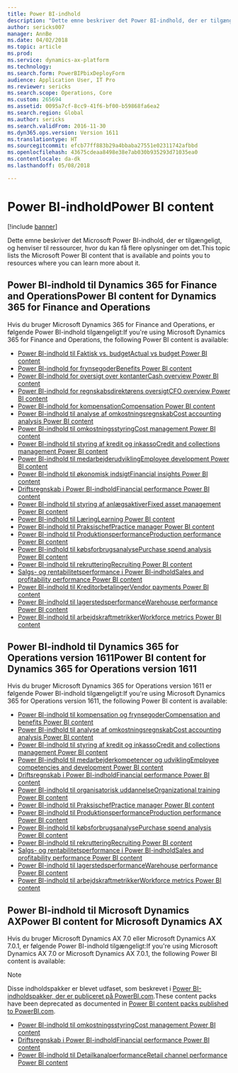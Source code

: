 ```yaml
---
title: Power BI-indhold
description: "Dette emne beskriver det Power BI-indhold, der er tilgængeligt, og henviser til ressourcer, hvor du kan få flere oplysninger om det."
author: sericks007
manager: AnnBe
ms.date: 04/02/2018
ms.topic: article
ms.prod: 
ms.service: dynamics-ax-platform
ms.technology: 
ms.search.form: PowerBIPbixDeployForm
audience: Application User, IT Pro
ms.reviewer: sericks
ms.search.scope: Operations, Core
ms.custom: 265694
ms.assetid: 0095a7cf-8cc9-41f6-bf00-b59868fa6ea2
ms.search.region: Global
ms.author: sericks
ms.search.validFrom: 2016-11-30
ms.dyn365.ops.version: Version 1611
ms.translationtype: HT
ms.sourcegitcommit: efcb77ff883b29a4bbaba27551e02311742afbbd
ms.openlocfilehash: 43675cdeaa8498e38e7ab030b935293d71035ea0
ms.contentlocale: da-dk
ms.lasthandoff: 05/08/2018

---
```


# <a name="power-bi-content"></a><span data-ttu-id="20e6b-103">Power BI-indhold</span><span class="sxs-lookup"><span data-stu-id="20e6b-103">Power BI content</span></span>
[!include [banner](../includes/banner.md)]

<span data-ttu-id="20e6b-104">Dette emne beskriver det Microsoft Power BI-indhold, der er tilgængeligt, og henviser til ressourcer, hvor du kan få flere oplysninger om det.</span><span class="sxs-lookup"><span data-stu-id="20e6b-104">This topic lists the Microsoft Power BI content that is available and points you to resources where you can learn more about it.</span></span>

## <a name="power-bi-content-for-dynamics-365-for-finance-and-operations"></a><span data-ttu-id="20e6b-105">Power BI-indhold til Dynamics 365 for Finance and Operations</span><span class="sxs-lookup"><span data-stu-id="20e6b-105">Power BI content for Dynamics 365 for Finance and Operations</span></span>
<span data-ttu-id="20e6b-106">Hvis du bruger Microsoft Dynamics 365 for Finance and Operations, er følgende Power BI-indhold tilgængeligt:</span><span class="sxs-lookup"><span data-stu-id="20e6b-106">If you're using Microsoft Dynamics 365 for Finance and Operations, the following Power BI content is available:</span></span>

- [<span data-ttu-id="20e6b-107">Power BI-indhold til Faktisk vs. budget</span><span class="sxs-lookup"><span data-stu-id="20e6b-107">Actual vs budget Power BI content</span></span>](ledger-budgets-power-bi.md)
- [<span data-ttu-id="20e6b-108">Power BI-indhold for frynsegoder</span><span class="sxs-lookup"><span data-stu-id="20e6b-108">Benefits Power BI content</span></span>](benefits-power-bi.md)
- [<span data-ttu-id="20e6b-109">Power BI-indhold for oversigt over kontanter</span><span class="sxs-lookup"><span data-stu-id="20e6b-109">Cash overview Power BI content</span></span>](../../financials/cash-bank-management/Cash-Overview-Power-BI-content.md)
- [<span data-ttu-id="20e6b-110">Power BI-indhold for regnskabsdirektørens oversigt</span><span class="sxs-lookup"><span data-stu-id="20e6b-110">CFO overview Power BI content</span></span>](CFO-power-bi.md)
- [<span data-ttu-id="20e6b-111">Power BI-indhold for kompensation</span><span class="sxs-lookup"><span data-stu-id="20e6b-111">Compensation Power BI content</span></span>](compensation-power-bi.md)
- [<span data-ttu-id="20e6b-112">Power BI-indhold til analyse af omkostningsregnskab</span><span class="sxs-lookup"><span data-stu-id="20e6b-112">Cost accounting analysis Power BI content</span></span>](cost-accounting-analysis-content-pack.md) 
- [<span data-ttu-id="20e6b-113">Power BI-indhold til omkostningsstyring</span><span class="sxs-lookup"><span data-stu-id="20e6b-113">Cost management Power BI content</span></span>](cost-management-content-pack.md)    
- [<span data-ttu-id="20e6b-114">Power BI-indhold til styring af kredit og inkasso</span><span class="sxs-lookup"><span data-stu-id="20e6b-114">Credit and collections management Power BI content</span></span>](../../financials/accounts-receivable/credit-collections-power-bi.md)
- [<span data-ttu-id="20e6b-115">Power BI-indhold til medarbejderudvikling</span><span class="sxs-lookup"><span data-stu-id="20e6b-115">Employee development Power BI content</span></span>](employee-development-PBI.md) 
- [<span data-ttu-id="20e6b-116">Power BI-indhold til økonomisk indsigt</span><span class="sxs-lookup"><span data-stu-id="20e6b-116">Financial insights Power BI content</span></span>](financial-insights.md)
- [<span data-ttu-id="20e6b-117">Driftsregnskab i Power BI-indhold</span><span class="sxs-lookup"><span data-stu-id="20e6b-117">Financial performance Power BI content</span></span>](financial-performance-power-bi-content-pack.md)
- [<span data-ttu-id="20e6b-118">Power BI-indhold til styring af anlægsaktiver</span><span class="sxs-lookup"><span data-stu-id="20e6b-118">Fixed asset management Power BI content</span></span>](../../financials/fixed-assets/Fixed-asset-management-workspace.md)
- [<span data-ttu-id="20e6b-119">Power BI-indhold til Læring</span><span class="sxs-lookup"><span data-stu-id="20e6b-119">Learning Power BI content</span></span>](learning-power-bi.md)
- [<span data-ttu-id="20e6b-120">Power BI-indhold til Praksischef</span><span class="sxs-lookup"><span data-stu-id="20e6b-120">Practice manager Power BI content</span></span>](practice-manager-power-bi.md)
- [<span data-ttu-id="20e6b-121">Power BI-indhold til Produktionsperformance</span><span class="sxs-lookup"><span data-stu-id="20e6b-121">Production performance Power BI content</span></span>](production-performance-power-bi.md)
- [<span data-ttu-id="20e6b-122">Power BI-indhold til købsforbrugsanalyse</span><span class="sxs-lookup"><span data-stu-id="20e6b-122">Purchase spend analysis Power BI content</span></span>](purchase-content-pack-for-power-bi.md) 
- [<span data-ttu-id="20e6b-123">Power BI-indhold til rekruttering</span><span class="sxs-lookup"><span data-stu-id="20e6b-123">Recruiting Power BI content</span></span>](recruiting-analysis-power-bi-content-pack.md) 
- [<span data-ttu-id="20e6b-124">Salgs- og rentabilitetsperformance i Power BI-indhold</span><span class="sxs-lookup"><span data-stu-id="20e6b-124">Sales and profitability performance Power BI content</span></span>](sales-profitability-performance-content-pack.md)
- [<span data-ttu-id="20e6b-125">Power BI-indhold til Kreditorbetalinger</span><span class="sxs-lookup"><span data-stu-id="20e6b-125">Vendor payments Power BI content</span></span>](../../financials/accounts-payable/Vendor-payments-workspace.md)
- [<span data-ttu-id="20e6b-126">Power BI-indhold til lagerstedsperformance</span><span class="sxs-lookup"><span data-stu-id="20e6b-126">Warehouse performance Power BI content</span></span>](warehouse-power-bi-content.md)
- [<span data-ttu-id="20e6b-127">Power BI-indhold til arbejdskraftmetrikker</span><span class="sxs-lookup"><span data-stu-id="20e6b-127">Workforce metrics Power BI content</span></span>](workforce-analysis-power-bi-content-pack.md)  

## <a name="power-bi-content-for-dynamics-365-for-operations-version-1611"></a><span data-ttu-id="20e6b-128">Power BI-indhold til Dynamics 365 for Operations version 1611</span><span class="sxs-lookup"><span data-stu-id="20e6b-128">Power BI content for Dynamics 365 for Operations version 1611</span></span>
<span data-ttu-id="20e6b-129">Hvis du bruger Microsoft Dynamics 365 for Operations version 1611 er følgende Power BI-indhold tilgængeligt:</span><span class="sxs-lookup"><span data-stu-id="20e6b-129">If you're using Microsoft Dynamics 365 for Operations version 1611, the following Power BI content is available:</span></span>

- [<span data-ttu-id="20e6b-130">Power BI-indhold til kompensation og frynsegoder</span><span class="sxs-lookup"><span data-stu-id="20e6b-130">Compensation and benefits Power BI content</span></span>](compensation-and-benefits-analysis-power-bi-content-pack.md)   
- [<span data-ttu-id="20e6b-131">Power BI-indhold til analyse af omkostningsregnskab</span><span class="sxs-lookup"><span data-stu-id="20e6b-131">Cost accounting analysis Power BI content</span></span>](cost-accounting-analysis-content-pack.md) 
- [<span data-ttu-id="20e6b-132">Power BI-indhold til styring af kredit og inkasso</span><span class="sxs-lookup"><span data-stu-id="20e6b-132">Credit and collections management Power BI content</span></span>](../../financials/accounts-receivable/credit-collections-power-bi.md)
- [<span data-ttu-id="20e6b-133">Power BI-indhold til medarbejderkompetencer og udvikling</span><span class="sxs-lookup"><span data-stu-id="20e6b-133">Employee competencies and development Power BI content</span></span>](employee-competencies-and-development-analysis-power-bi-content-pack.md) 
- [<span data-ttu-id="20e6b-134">Driftsregnskab i Power BI-indhold</span><span class="sxs-lookup"><span data-stu-id="20e6b-134">Financial performance Power BI content</span></span>](financial-performance-power-bi-content-pack.md)
- [<span data-ttu-id="20e6b-135">Power BI-indhold til organisatorisk uddannelse</span><span class="sxs-lookup"><span data-stu-id="20e6b-135">Organizational training Power BI content</span></span>](organizational-training-analysis-power-bi-content-pack.md) 
- [<span data-ttu-id="20e6b-136">Power BI-indhold til Praksischef</span><span class="sxs-lookup"><span data-stu-id="20e6b-136">Practice manager Power BI content</span></span>](practice-manager-power-bi.md)
- [<span data-ttu-id="20e6b-137">Power BI-indhold til Produktionsperformance</span><span class="sxs-lookup"><span data-stu-id="20e6b-137">Production performance Power BI content</span></span>](production-performance-power-bi.md)
- [<span data-ttu-id="20e6b-138">Power BI-indhold til købsforbrugsanalyse</span><span class="sxs-lookup"><span data-stu-id="20e6b-138">Purchase spend analysis Power BI content</span></span>](purchase-content-pack-for-power-bi.md) 
- [<span data-ttu-id="20e6b-139">Power BI-indhold til rekruttering</span><span class="sxs-lookup"><span data-stu-id="20e6b-139">Recruiting Power BI content</span></span>](recruiting-analysis-power-bi-content-pack.md) 
- [<span data-ttu-id="20e6b-140">Salgs- og rentabilitetsperformance i Power BI-indhold</span><span class="sxs-lookup"><span data-stu-id="20e6b-140">Sales and profitability performance Power BI content</span></span>](sales-profitability-performance-content-pack.md)
- [<span data-ttu-id="20e6b-141">Power BI-indhold til lagerstedsperformance</span><span class="sxs-lookup"><span data-stu-id="20e6b-141">Warehouse performance Power BI content</span></span>](warehouse-power-bi-content.md)
- [<span data-ttu-id="20e6b-142">Power BI-indhold til arbejdskraftmetrikker</span><span class="sxs-lookup"><span data-stu-id="20e6b-142">Workforce metrics Power BI content</span></span>](workforce-analysis-power-bi-content-pack.md)  

## <a name="power-bi-content-for-microsoft-dynamics-ax"></a><span data-ttu-id="20e6b-143">Power BI-indhold til Microsoft Dynamics AX</span><span class="sxs-lookup"><span data-stu-id="20e6b-143">Power BI content for Microsoft Dynamics AX</span></span>
<span data-ttu-id="20e6b-144">Hvis du bruger Microsoft Dynamics AX 7.0 eller Microsoft Dynamics AX 7.0.1, er følgende Power BI-indhold tilgængeligt:</span><span class="sxs-lookup"><span data-stu-id="20e6b-144">If you're using Microsoft Dynamics AX 7.0 or Microsoft Dynamics AX 7.0.1, the following Power BI content is available:</span></span>

> [!Note]
> <span data-ttu-id="20e6b-145">Disse indholdspakker er blevet udfaset, som beskrevet i [Power BI-indholdspakker, der er publiceret på PowerBI.com](https://docs.microsoft.com/en-us/dynamics365/unified-operations/dev-itpro/migration-upgrade/deprecated-features#power-bi-content-packs-published-to-powerbicom).</span><span class="sxs-lookup"><span data-stu-id="20e6b-145">These content packs have been deprecated as documented in [Power BI content packs published to PowerBI.com](https://docs.microsoft.com/en-us/dynamics365/unified-operations/dev-itpro/migration-upgrade/deprecated-features#power-bi-content-packs-published-to-powerbicom).</span></span>

- [<span data-ttu-id="20e6b-146">Power BI-indhold til omkostningsstyring</span><span class="sxs-lookup"><span data-stu-id="20e6b-146">Cost management Power BI content</span></span>](cost-management-content-pack.md)    
- [<span data-ttu-id="20e6b-147">Driftsregnskab i Power BI-indhold</span><span class="sxs-lookup"><span data-stu-id="20e6b-147">Financial performance Power BI content</span></span>](financial-performance-power-bi-content-pack.md)
- [<span data-ttu-id="20e6b-148">Power BI-indhold til Detailkanalperformance</span><span class="sxs-lookup"><span data-stu-id="20e6b-148">Retail channel performance Power BI content</span></span>](retail-channel-performance-dashboard-power-bi-data.md) 



